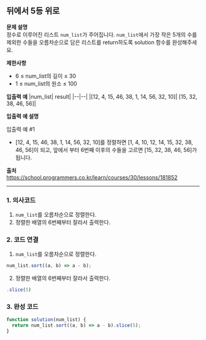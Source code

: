 ## 뒤에서 5등 위로

**문제 설명**  
정수로 이루어진 리스트 `num_list`가 주어집니다. `num_list`에서 가장 작은 5개의 수를 제외한 수들을 오름차순으로 담은 리스트를 return하도록 solution 함수를 완성해주세요.

**제한사항**

- 6 ≤ num_list의 길이 ≤ 30
- 1 ≤ num_list의 원소 ≤ 100

**입출력 예**
|num_list| result|
|--|--|
|[12, 4, 15, 46, 38, 1, 14, 56, 32, 10]| [15, 32, 38, 46, 56]|

**입출력 예 설명**

입출력 예 #1

- [12, 4, 15, 46, 38, 1, 14, 56, 32, 10]를 정렬하면 [1, 4, 10, 12, 14, 15, 32, 38, 46, 56]이 되고, 앞에서 부터 6번째 이후의 수들을 고르면 [15, 32, 38, 46, 56]가 됩니다.

**출처**  
https://school.programmers.co.kr/learn/courses/30/lessons/181852

---

### 1. 의사코드

1. `num_list`를 오름차순으로 정렬한다.
2. 정렬한 배열의 6번째부터 잘라서 출력한다.

### 2. 코드 연결

1. `num_list`를 오름차순으로 정렬한다.

```javascript
num_list.sort((a, b) => a - b);
```

2. 정렬한 배열의 6번째부터 잘라서 출력한다.

```javascript
.slice(5)
```

### 3. 완성 코드

```javascript
function solution(num_list) {
  return num_list.sort((a, b) => a - b).slice(5);
}
```
